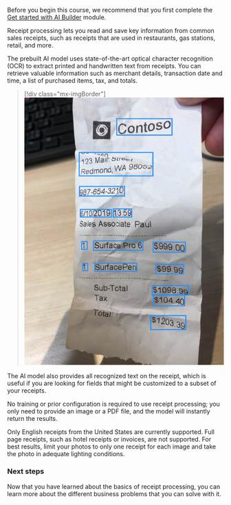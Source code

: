 Before you begin this course, we recommend that you first complete the [Get started with AI Builder](/learn/modules/get-started-with-ai-builder/?azure-portal=true) module.

Receipt processing lets you read and save key information from common sales receipts, such as receipts that are used in restaurants, gas stations, retail, and more.

The prebuilt AI model uses state-of-the-art optical character recognition (OCR) to extract printed and handwritten text from receipts. You can retrieve valuable information such as merchant details, transaction date and time, a list of purchased items, tax, and totals.

> [!div class="mx-imgBorder"]
> [![Image of Contoso receipt with address, phone number, date and time, purchased items, and dollar amounts.](../media/1-1.png)](../media/1-1.png#lightbox)

The AI model also provides all recognized text on the receipt, which is useful if you are looking for fields that might be customized to a subset of your receipts.

No training or prior configuration is required to use receipt processing; you only need to provide an image or a PDF file, and the model will instantly return the results.

Only English receipts from the United States are currently supported. Full page receipts, such as hotel receipts or invoices, are not supported. For best results, limit your photos to only one receipt for each image and take the photo in adequate lighting conditions.

### Next steps

Now that you have learned about the basics of receipt processing, you can learn more about the different business problems that you can solve with it.
